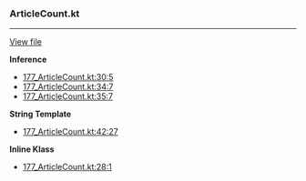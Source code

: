 ### ArticleCount.kt
---
[View file](../files/177_ArticleCount.kt)

**Inference**

 - [177_ArticleCount.kt:30:5](../files/177_ArticleCount.kt#L30)
 - [177_ArticleCount.kt:34:7](../files/177_ArticleCount.kt#L34)
 - [177_ArticleCount.kt:35:7](../files/177_ArticleCount.kt#L35)

**String Template**

 - [177_ArticleCount.kt:42:27](../files/177_ArticleCount.kt#L42)

**Inline Klass**

 - [177_ArticleCount.kt:28:1](../files/177_ArticleCount.kt#L28)
